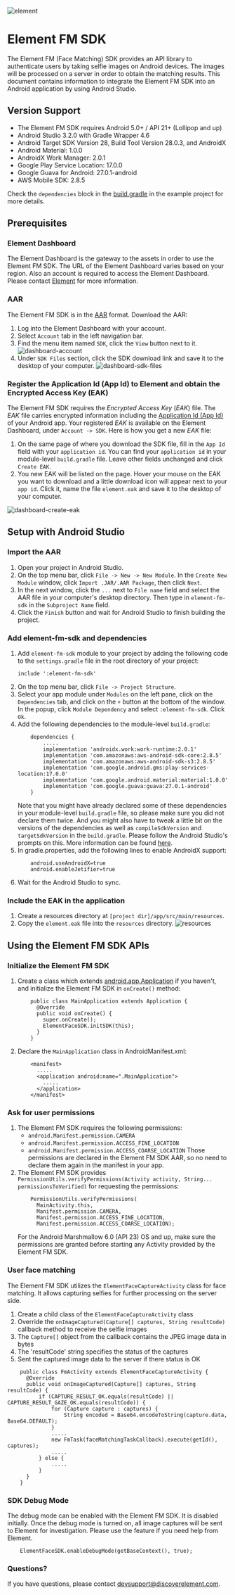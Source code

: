![element](https://github.com/Element1/element-android-examples/raw/master/element-face-sdk-example/images/element.png "element")
# Element FM SDK
The Element FM (Face Matching) SDK provides an API library to authenticate users by taking selfie images on Android devices. The images will be processed on a server in order to obtain the matching results. This document contains information to integrate the Element FM SDK into an Android application by using Android Studio.

## Version Support
- The Element FM SDK requires Android 5.0+ / API 21+ (Lollipop and up)
- Android Studio 3.2.0 with Gradle Wrapper 4.6
- Android Target SDK Version 28, Build Tool Version 28.0.3, and AndroidX
- Android Material: 1.0.0
- AndroidX Work Manager: 2.0.1
- Google Play Service Location: 17.0.0
- Google Guava for Android: 27.0.1-android
- AWS Mobile SDK: 2.8.5

Check the `dependencies` block in the [build.gradle](https://github.com/Element1/element-android-examples/blob/master/element-fm-sdk-example/apps/build.gradle) in the example project for more details.

## Prerequisites
### Element Dashboard
The Element Dashboard is the gateway to the assets in order to use the Element FM SDK. The URL of the Element Dashboard varies based on your region. Also an account is required to access the Element Dashboard. Please contact [Element](https://github.com/Element1/element-android-examples/tree/master/element-fm-sdk-example#questions) for more information.

### AAR
The Element FM SDK is in the [AAR](https://developer.android.com/studio/projects/android-library) format. Download the AAR:
1. Log into the Element Dashboard with your account.
1. Select `Account` tab in the left navigation bar.
1. Find the menu item named `SDK`, click the `View` button next to it.
![dashboard-account](https://github.com/Element1/element-android-examples/raw/master/element-face-sdk-example/images/dashboard-account.jpg "dashboard-account")
1. Under `SDK Files` section, click the SDK download link and save it to the desktop of your computer.
![dashboard-sdk-files](https://github.com/Element1/element-android-examples/raw/master/element-face-sdk-example/images/dashboard-sdk-files.jpg "dashboard-sdk-files")

### Register the Application Id (App Id) to Element and obtain the Encrypted Access Key (EAK)
The Element FM SDK requires the *Encrypted Access Key* (*EAK*) file. The *EAK* file carries encrypted information including the [Application Id (App Id)](https://developer.android.com/studio/build/application-id) of your Android app. Your registered *EAK* is available on the Element Dashboard, under `Account -> SDK`. Here is how you get a new *EAK* file:
1. On the same page of where you download the SDK file, fill in the `App Id` field with your `application id`. You can find your `application id` in your module-level `build.gradle` file. Leave other fields unchanged and click `Create EAK`.
1. You new EAK will be listed on the page. Hover your mouse on the EAK you want to download and a little download icon will appear next to your `app id`. Click it, name the file `element.eak` and save it to the desktop of your computer.

![dashboard-create-eak](https://github.com/Element1/element-android-examples/raw/master/element-face-sdk-example/images/dashboard-create-eak.jpg "create-eak")

## Setup with Android Studio
### Import the AAR
1. Open your project in Android Studio.
1. On the top menu bar, click `File -> New -> New Module`. In the `Create New Module` window, click `Import .JAR/.AAR Package`, then click `Next`.
1. In the next window, click the `...` next to `File name` field and select the AAR file in your computer's desktop directory. Then type in `element-fm-sdk` in the `Subproject Name` field.
1. Click the `Finish` button and wait for Android Studio to finish building the project.

### Add element-fm-sdk and dependencies
1. Add `element-fm-sdk` module to your project by adding the following code to the `settings.gradle` file in the root directory of your project:
    ```
    include ':element-fm-sdk'
    ```
1. On the top menu bar, click `File -> Project Structure`.
1. Select your app module under `Modules` on the left pane, click on the `Dependencies` tab, and click on the `+` button at the bottom of the window. In the popup, click `Module Dependency` and select `:element-fm-sdk`. Click `Ok`.
1. Add the following dependencies to the module-level `build.gradle`:
    ```
        dependencies {
            .....
            implementation 'androidx.work:work-runtime:2.0.1'
            implementation 'com.amazonaws:aws-android-sdk-core:2.8.5'
            implementation 'com.amazonaws:aws-android-sdk-s3:2.8.5'
            implementation 'com.google.android.gms:play-services-location:17.0.0'
            implementation 'com.google.android.material:material:1.0.0'
            implementation 'com.google.guava:guava:27.0.1-android'
        }
    ```
    Note that you might have already declared some of these dependencies in your module-level `build.gradle` file, so please make sure you did not declare them twice. And you might also have to tweak a little bit on the versions of the dependencies as well as `compileSdkVersion` and `targetSdkVersion` in the `build.gradle`. Please follow the Android Studio's prompts on this. More information can be found [here](https://developer.android.com/studio/build/#module-level).
1. In gradle.properties, add the following lines to enable AndroidX support:
    ```
        android.useAndroidX=true
        android.enableJetifier=true
    ```
1. Wait for the Android Studio to sync.

### Include the EAK in the application
1. Create a resources directory at `[project dir]/app/src/main/resources`.
1. Copy the `element.eak` file into the `resources` directory.
![resources](https://github.com/Element1/element-android-examples/raw/master/element-face-sdk-example/images/resources.jpg "resources")

## Using the Element FM SDK APIs
### Initialize the Element FM SDK
1. Create a class which extends [android.app.Application](https://developer.android.com/reference/android/app/Application) if you haven't, and initialize the Element FM SDK in `onCreate()` method:
    ```
        public class MainApplication extends Application {
          @Override
          public void onCreate() {
            super.onCreate();
            ElementFaceSDK.initSDK(this);
          }
        }
    ```
1. Declare the `MainApplication` class in AndroidManifest.xml:
    ```
        <manifest>
          .....
          <application android:name=".MainApplication">
            .....
          </application>
        </manifest>
    ```

### Ask for user permissions
1. The Element FM SDK requires the following permissions:
    - `android.Manifest.permission.CAMERA`
    - `android.Manifest.permission.ACCESS_FINE_LOCATION`
    - `android.Manifest.permission.ACCESS_COARSE_LOCATION`
    Those permissions are declared in the Element FM SDK AAR, so no need to declare them again in the manifest in your app.
1. The Element FM SDK provides `PermissionUtils.verifyPermissions(Activity activity, String... permissionsToVerified)` for requesting the permissions:
    ```
        PermissionUtils.verifyPermissions(
          MainActivity.this,
          Manifest.permission.CAMERA,
          Manifest.permission.ACCESS_FINE_LOCATION,
          Manifest.permission.ACCESS_COARSE_LOCATION);
    ```
    For the Android Marshmallow 6.0 (API 23) OS and up, make sure the permissions are granted before starting any Activity provided by the Element FM SDK.

### User face matching
The Element FM SDK utilizes the `ElementFaceCaptureActivity` class for face matching. It allows capturing selfies for further processing on the server side.
1. Create a child class of the `ElementFaceCaptureActivity` class
1. Override the `onImageCaptured(Capture[] captures, String resultCode)` callback method to receive the selfie images
1. The `Capture[]` object from the callback contains the JPEG image data in bytes
1. The 'resultCode' string specifies the status of the captures
1. Sent the captured image data to the server if there status is OK
```
    public class FmActivity extends ElementFaceCaptureActivity {
      @Override
      public void onImageCaptured(Capture[] captures, String resultCode) {
          if (CAPTURE_RESULT_OK.equals(resultCode) || CAPTURE_RESULT_GAZE_OK.equals(resultCode)) {
              for (Capture capture : captures) {
                  String encoded = Base64.encodeToString(capture.data, Base64.DEFAULT);
              }
              .....
              new FmTask(faceMatchingTaskCallback).execute(getId(), captures);
              .....
          } else {
              .....
          }
      }
    }
```

### SDK Debug Mode
The debug mode can be enabled with the Element FM SDK. It is disabled initially. Once the debug mode is turned on, all image captures will be sent to Element for investigation. Please use the feature if you need help from Element.
```
    ElementFaceSDK.enableDebugMode(getBaseContext(), true);
```

### Questions?
If you have questions, please contact devsupport@discoverelement.com.
